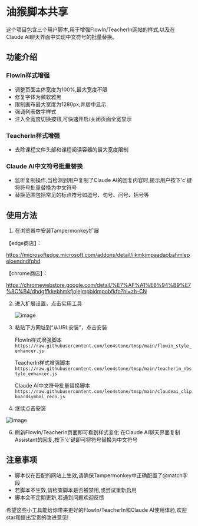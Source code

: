 # 油猴脚本共享

这个项目包含三个用户脚本,用于增强FlowIn/TeacherIn网站的样式,以及在Claude AI聊天界面中实现中文符号的批量替换。

## 功能介绍

### FlowIn样式增强

- 调整页面主体宽度为100%,最大宽度不限
- 修复字体为微软雅黑
- 限制画布最大宽度为1280px,并居中显示
- 强调列表数字样式
- 注入全宽度切换按钮,可快速开启/关闭页面全宽显示

### TeacherIn样式增强 

- 去除课程文件头部和课程阅读容器的最大宽度限制

### Claude AI中文符号批量替换

- 监听复制操作,当检测到用户复制了Claude AI的回复内容时,提示用户按下'c'键将符号批量替换为中文符号
- 替换范围包括常见的标点符号如逗号、句号、问号、括号等

## 使用方法

1. 在浏览器中安装Tampermonkey扩展
   
  【edge商店】：
  
  https://microsoftedge.microsoft.com/addons/detail/iikmkjmpaadaobahmlepeloendndfphd
  
  【chrome商店】：
  
  https://chromewebstore.google.com/detail/%E7%AF%A1%E6%94%B9%E7%8C%B4/dhdgffkkebhmkfjojejmpbldmpobfkfo?hl=zh-CN
  
2. 进入扩展设置，点击实用工具
   
   ![image](https://github.com/leo4stone/tmsp/assets/10969261/82356ef7-b8e4-4d21-9e62-5a4b7cf2308c)

3. 粘贴下方网址到“从URL安装”，点击安装
   
   FlowIn样式增强脚本 `https://raw.githubusercontent.com/leo4stone/tmsp/main/flowin_style_enhancer.js`
   
   TeacherIn样式增强脚本 `https://raw.githubusercontent.com/leo4stone/tmsp/main/teacherin_nbstyle_enhancer.js`
   
   Claude AI中文符号批量替换脚本 `https://raw.githubusercontent.com/leo4stone/tmsp/main/claudeai_clipboardsymbol_recn.js`

5. 继续点击安装
   
  ![image](https://github.com/leo4stone/tmsp/assets/10969261/81b8200d-7a4e-4c13-974f-2757c6a889ee)


6. 刷新FlowIn/TeacherIn页面即可看到样式变化
   在Claude AI聊天界面复制Assistant的回复,按下'c'键即可将符号替换为中文符号

## 注意事项

- 脚本仅在匹配的网站上生效,请确保Tampermonkey中正确配置了@match字段
- 若脚本不生效,请检查脚本是否被禁用,或尝试重新启用
- 脚本会不定期更新,若遇到问题欢迎反馈

希望这些小工具能给你带来更好的FlowIn/TeacherIn和Claude AI使用体验,欢迎star和提出宝贵的改进意见!
